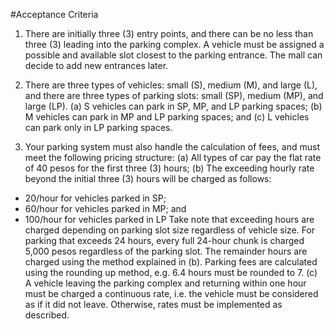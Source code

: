 #Acceptance Criteria

1. There are initially three (3) entry points, and there can be no less than three (3) leading into the parking complex. A vehicle must be assigned a possible and available slot closest to the parking entrance. The mall can decide to add new entrances later.

2. There are three types of vehicles: small (S), medium (M), and large (L), and there are three types of parking slots: small (SP), medium (MP), and large (LP).
(a) S vehicles can park in SP, MP, and LP parking spaces;
(b) M vehicles can park in MP and LP parking spaces; and
(c) L vehicles can park only in LP parking spaces.

3. Your parking system must also handle the calculation of fees, and must meet the following pricing structure:
(a) All types of car pay the flat rate of 40 pesos for the first three (3) hours;
(b) The exceeding hourly rate beyond the initial three (3) hours will be charged as follows:
- 20/hour for vehicles parked in SP;
- 60/hour for vehicles parked in MP; and
- 100/hour for vehicles parked in LP
Take note that exceeding hours are charged depending on parking slot size regardless of vehicle size.
For parking that exceeds 24 hours, every full 24-hour chunk is charged 5,000 pesos regardless of the parking slot.
The remainder hours are charged using the method explained in (b).
Parking fees are calculated using the rounding up method, e.g. 6.4 hours must be rounded to 7.
(c) A vehicle leaving the parking complex and returning within one hour must be charged a continuous rate,
i.e. the vehicle must be considered as if it did not leave. Otherwise, rates must be implemented as described.
